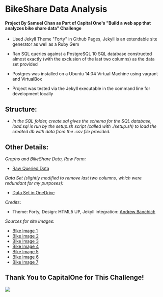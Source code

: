 # BikeShare Data Analysis

#### Project By Samuel Chan as Part of Capital One's "Build a web app that analyzes bike share data" Challenge

* Used Jekyll Theme "Forty" in Github Pages, Jekyll is an extendable site generator as well as a Ruby Gem

* Ran SQL queries against a PostgreSQL 10 SQL database constructed almost exactly (with the exclusion of the last two columns) as the data set provided

* Postgres was installed on a Ubuntu 14.04 Virtual Machine using vagrant and VirtualBox

* Project was tested via the Jekyll executable in the command line for development locally

## Structure: 
* _In the SQL folder, create.sql gives the schema for the SQL database, load.sql is run by the setup.sh script (called with ./setup.sh) to load the created db with data from the .csv file provided._


## Other Details: 

_Graphs and BikeShare Data, Raw Form:_

* [Raw Queried Data](https://docs.google.com/spreadsheets/d/1rVLPtiSPRDdep2JzK3rndaCvenErN2CiX61xaQPIWig/edit#gid=1112289210)

_Data Set (slightly modified to remove last two columns, which were redundant for my purposes):_
* [Data Set in OneDrive](https://onedrive.live.com/embed?cid=C5E9968C10017902&resid=C5E9968C10017902%21108&authkey=AGS3CfPqFt4CXM0)

_Credits_:
* Theme: Forty, Design: HTML5 UP, Jekyll integration: [Andrew Banchich](http://andrewbanchi.ch/)

_Sources for site images:_
* [Bike Image 1](https://images6.alphacoders.com/549/549198.jpg)
* [Bike Image 2](https://3c1703fe8d.site.internapcdn.net/newman/gfx/news/hires/2018/bikesharecom.jpg)
* [Bike Image 3](https://cdn.vox-cdn.com/thumbor/uk-L88Fuk5zXZmu_A0B_U4X3HTg=/0x0:960x720/1200x800/filters:focal(404x284:556x436)/cdn.vox-cdn.com/uploads/chorus_image/image/58251759/spin_bikeshare_facebook.0.jpg)
* [Bike Image 4](https://1105am3mju9f3st1xn20q6ek-wpengine.netdna-ssl.com/wp-content/uploads/2016/06/10520301886_6296562786_b-729x364-1466690964.jpg)
* [Bike Image 5](https://media.gannett-cdn.com/courierjournal/brightcove/29913742001/201705/1885/29913742001_5447959538001_5447937546001-vs.jpg)
* [Bike Image 6](https://ase.org/sites/ase.org/files/styles/featured_blog/public/bike_share2_0_website.png?itok=lL_t-9r1)
* [Bike Image 7](https://whyy.org/wp-content/uploads/2017/12/bigstock-210609340-768x513.jpg)


## Thank You to CapitalOne for This Challenge!

![](https://upload.wikimedia.org/wikipedia/commons/thumb/9/98/Capital_One_logo.svg/1200px-Capital_One_logo.svg.png)

